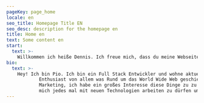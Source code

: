```yaml
---
pageKey: page_home
locale: en
seo_title: Homepage Title EN
seo_desc: description for the homepage en
title: Home en
text: Some content en
start:
  text: >-
    Willkommen ich heiße Dennis. Ich freue mich, dass du meine Webseite besuchst. Wenn du irgendwelche fragen zu   meinen Porjekte oder allgemein zu mir hast, kannst du mich gerne kontaktieren
bio:
  text: >-
    Hey! Ich bin Pio. Ich bin ein Full Stack Entwickler und wohne aktuell in Hannover. Ich bin ein großer
            Enthusiast von allem was Rund um das World Wide Web geschieht. Ob neue Technologien oder dem online
            Marketing, ich habe ein großes Interesse diese Dinge zu zu erkunden und mich weiter zu bilden. Ich freue
            mich jedes mal mit neuen Technologien arbeiten zu dürfen um stetig "up to date" zu sein.
---
```

